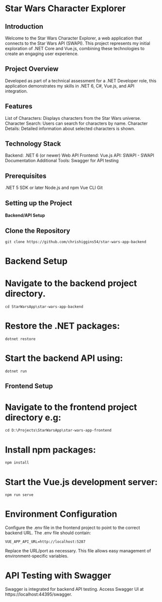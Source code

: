 
# Star Wars Character Explorer

## Introduction
Welcome to the Star Wars Character Explorer, a web application that connects to the Star Wars API (SWAPI). This project represents my initial exploration of .NET Core and Vue.js, combining these technologies to create an engaging user experience.

## Project Overview
Developed as part of a technical assessment for a .NET Developer role, this application demonstrates my skills in .NET 6, C#, Vue.js, and API integration.

## Features

List of Characters: Displays characters from the Star Wars universe.
Character Search: Users can search for characters by name.
Character Details: Detailed information about selected characters is shown.

## Technology Stack

Backend: .NET 6 (or newer) Web API
Frontend: Vue.js
API: SWAPI - SWAPI Documentation
Additional Tools: Swagger for API testing

## Prerequisites

.NET 5 SDK or later
Node.js and npm
Vue CLI
Git

## Setting up the Project

#### Backend/API Setup

## Clone the Repository
```
git clone https://github.com/chrishiggins54/star-wars-app-backend
```

# Backend Setup
# Navigate to the backend project directory.
```
cd StarWarsApp\star-wars-app-backend
```

# Restore the .NET packages:
```
dotnet restore
```

# Start the backend API using:
```
dotnet run
```
## Frontend Setup
# Navigate to the frontend project directory e.g:
```
cd D:\Projects\StarWarsApp\star-wars-app-frontend
```
# Install npm packages:
```
npm install
```

# Start the Vue.js development server:
```
npm run serve
```
# Environment Configuration
Configure the .env file in the frontend project to point to the correct backend URL. The .env file should contain:

```
VUE_APP_API_URL=http://localhost:5287
```
Replace the URL/port as necessary. This file allows easy management of environment-specific variables.

# API Testing with Swagger
Swagger is integrated for backend API testing. Access Swagger UI at https://localhost:44395/swagger.

